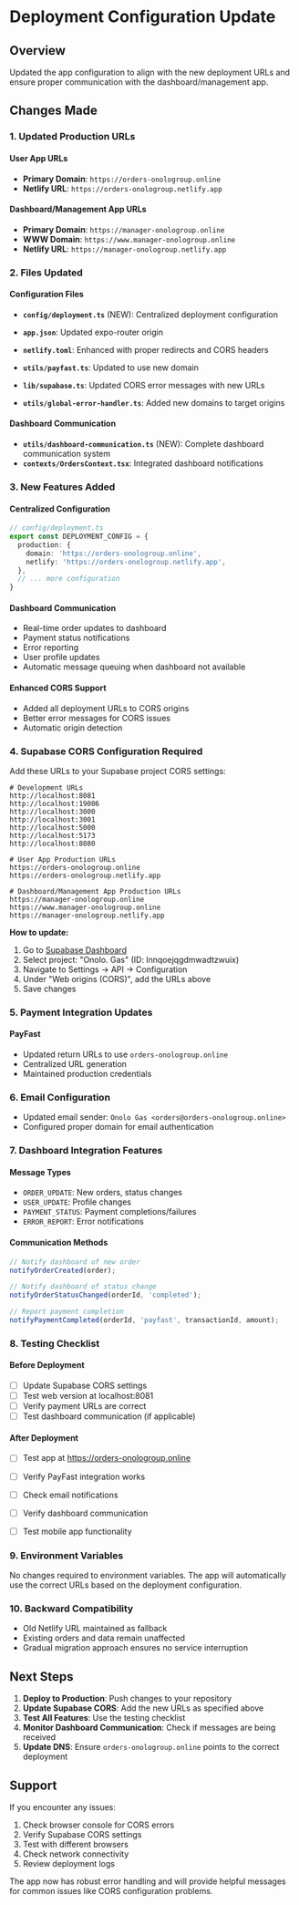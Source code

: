 # Deployment Configuration Update

## Overview
Updated the app configuration to align with the new deployment URLs and ensure proper communication with the dashboard/management app.

## Changes Made

### 1. Updated Production URLs

#### User App URLs
- **Primary Domain**: `https://orders-onologroup.online`
- **Netlify URL**: `https://orders-onologroup.netlify.app`

#### Dashboard/Management App URLs
- **Primary Domain**: `https://manager-onologroup.online`
- **WWW Domain**: `https://www.manager-onologroup.online`
- **Netlify URL**: `https://manager-onologroup.netlify.app`

### 2. Files Updated

#### Configuration Files
- **`config/deployment.ts`** (NEW): Centralized deployment configuration
- **`app.json`**: Updated expo-router origin
- **`netlify.toml`**: Enhanced with proper redirects and CORS headers
- **`utils/payfast.ts`**: Updated to use new domain

- **`lib/supabase.ts`**: Updated CORS error messages with new URLs
- **`utils/global-error-handler.ts`**: Added new domains to target origins

#### Dashboard Communication
- **`utils/dashboard-communication.ts`** (NEW): Complete dashboard communication system
- **`contexts/OrdersContext.tsx`**: Integrated dashboard notifications

### 3. New Features Added

#### Centralized Configuration
```typescript
// config/deployment.ts
export const DEPLOYMENT_CONFIG = {
  production: {
    domain: 'https://orders-onologroup.online',
    netlify: 'https://orders-onologroup.netlify.app',
  },
  // ... more configuration
}
```

#### Dashboard Communication
- Real-time order updates to dashboard
- Payment status notifications
- Error reporting
- User profile updates
- Automatic message queuing when dashboard not available

#### Enhanced CORS Support
- Added all deployment URLs to CORS origins
- Better error messages for CORS issues
- Automatic origin detection

### 4. Supabase CORS Configuration Required

Add these URLs to your Supabase project CORS settings:
```
# Development URLs
http://localhost:8081
http://localhost:19006
http://localhost:3000
http://localhost:3001
http://localhost:5000
http://localhost:5173
http://localhost:8080

# User App Production URLs
https://orders-onologroup.online
https://orders-onologroup.netlify.app

# Dashboard/Management App Production URLs
https://manager-onologroup.online
https://www.manager-onologroup.online
https://manager-onologroup.netlify.app
```

**How to update:**
1. Go to [Supabase Dashboard](https://app.supabase.com)
2. Select project: "Onolo. Gas" (ID: lnnqoejqgdmwadtzwuix)
3. Navigate to Settings → API → Configuration
4. Under "Web origins (CORS)", add the URLs above
5. Save changes

### 5. Payment Integration Updates

#### PayFast
- Updated return URLs to use `orders-onologroup.online`
- Centralized URL generation
- Maintained production credentials



### 6. Email Configuration
- Updated email sender: `Onolo Gas <orders@orders-onologroup.online>`
- Configured proper domain for email authentication

### 7. Dashboard Integration Features

#### Message Types
- `ORDER_UPDATE`: New orders, status changes
- `USER_UPDATE`: Profile changes
- `PAYMENT_STATUS`: Payment completions/failures
- `ERROR_REPORT`: Error notifications

#### Communication Methods
```typescript
// Notify dashboard of new order
notifyOrderCreated(order);

// Notify dashboard of status change
notifyOrderStatusChanged(orderId, 'completed');

// Report payment completion
notifyPaymentCompleted(orderId, 'payfast', transactionId, amount);
```

### 8. Testing Checklist

#### Before Deployment
- [ ] Update Supabase CORS settings
- [ ] Test web version at localhost:8081
- [ ] Verify payment URLs are correct
- [ ] Test dashboard communication (if applicable)

#### After Deployment
- [ ] Test app at https://orders-onologroup.online
- [ ] Verify PayFast integration works

- [ ] Check email notifications
- [ ] Verify dashboard communication
- [ ] Test mobile app functionality

### 9. Environment Variables
No changes required to environment variables. The app will automatically use the correct URLs based on the deployment configuration.

### 10. Backward Compatibility
- Old Netlify URL maintained as fallback
- Existing orders and data remain unaffected
- Gradual migration approach ensures no service interruption

## Next Steps

1. **Deploy to Production**: Push changes to your repository
2. **Update Supabase CORS**: Add the new URLs as specified above
3. **Test All Features**: Use the testing checklist
4. **Monitor Dashboard Communication**: Check if messages are being received
5. **Update DNS**: Ensure `orders-onologroup.online` points to the correct deployment

## Support

If you encounter any issues:
1. Check browser console for CORS errors
2. Verify Supabase CORS settings
3. Test with different browsers
4. Check network connectivity
5. Review deployment logs

The app now has robust error handling and will provide helpful messages for common issues like CORS configuration problems.
